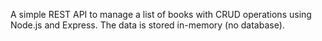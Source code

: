 A simple REST API to manage a list of books with CRUD operations using Node.js and Express.
The data is stored in-memory (no database).
